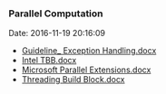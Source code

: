 <!--
title: Parallel Computation
date: 2016-11-19 20:16:09
tags:
- Parallel
- TBB
-->
### Parallel Computation
Date: 2016-11-19 20:16:09
* [Guideline_ Exception Handling.docx](https://github.com/zhuzhigao/PersonalMaterials/raw/master/ParallelComputation/Guideline_%20Exception%20Handling.docx)
* [Intel TBB.docx](https://github.com/zhuzhigao/PersonalMaterials/raw/master/ParallelComputation/Intel%20TBB.docx)
* [Microsoft Parallel Extensions.docx](https://github.com/zhuzhigao/PersonalMaterials/raw/master/ParallelComputation/Microsoft%20Parallel%20Extensions.docx)
* [Threading Build Block.docx](https://github.com/zhuzhigao/PersonalMaterials/raw/master/ParallelComputation/Threading%20Build%20Block.docx)
<!-- more -->
